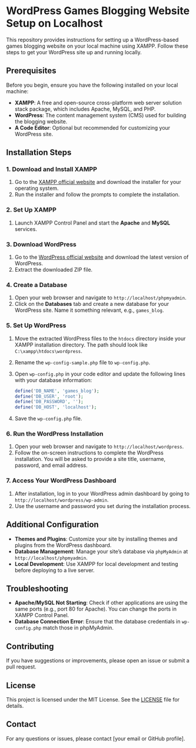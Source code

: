 # WordPress Games Blogging Website Setup on Localhost

This repository provides instructions for setting up a WordPress-based games blogging website on your local machine using XAMPP. Follow these steps to get your WordPress site up and running locally.

## Prerequisites

Before you begin, ensure you have the following installed on your local machine:

- **XAMPP**: A free and open-source cross-platform web server solution stack package, which includes Apache, MySQL, and PHP.
- **WordPress**: The content management system (CMS) used for building the blogging website.
- **A Code Editor**: Optional but recommended for customizing your WordPress site.

## Installation Steps

### 1. Download and Install XAMPP

1. Go to the [XAMPP official website](https://www.apachefriends.org/index.html) and download the installer for your operating system.
2. Run the installer and follow the prompts to complete the installation.

### 2. Set Up XAMPP

1. Launch XAMPP Control Panel and start the **Apache** and **MySQL** services.

### 3. Download WordPress

1. Go to the [WordPress official website](https://wordpress.org/download/) and download the latest version of WordPress.
2. Extract the downloaded ZIP file.

### 4. Create a Database

1. Open your web browser and navigate to `http://localhost/phpmyadmin`.
2. Click on the **Databases** tab and create a new database for your WordPress site. Name it something relevant, e.g., `games_blog`.

### 5. Set Up WordPress

1. Move the extracted WordPress files to the `htdocs` directory inside your XAMPP installation directory. The path should look like `C:\xampp\htdocs\wordpress`.
2. Rename the `wp-config-sample.php` file to `wp-config.php`.
3. Open `wp-config.php` in your code editor and update the following lines with your database information:

    ```php
    define('DB_NAME', 'games_blog');
    define('DB_USER', 'root');
    define('DB_PASSWORD', '');
    define('DB_HOST', 'localhost');
    ```

4. Save the `wp-config.php` file.

### 6. Run the WordPress Installation

1. Open your web browser and navigate to `http://localhost/wordpress`.
2. Follow the on-screen instructions to complete the WordPress installation. You will be asked to provide a site title, username, password, and email address.

### 7. Access Your WordPress Dashboard

1. After installation, log in to your WordPress admin dashboard by going to `http://localhost/wordpress/wp-admin`.
2. Use the username and password you set during the installation process.

## Additional Configuration

- **Themes and Plugins**: Customize your site by installing themes and plugins from the WordPress dashboard.
- **Database Management**: Manage your site’s database via `phpMyAdmin` at `http://localhost/phpmyadmin`.
- **Local Development**: Use XAMPP for local development and testing before deploying to a live server.

## Troubleshooting

- **Apache/MySQL Not Starting**: Check if other applications are using the same ports (e.g., port 80 for Apache). You can change the ports in XAMPP Control Panel.
- **Database Connection Error**: Ensure that the database credentials in `wp-config.php` match those in phpMyAdmin.

## Contributing

If you have suggestions or improvements, please open an issue or submit a pull request.

## License

This project is licensed under the MIT License. See the [LICENSE](LICENSE) file for details.

## Contact

For any questions or issues, please contact [your email or GitHub profile].

